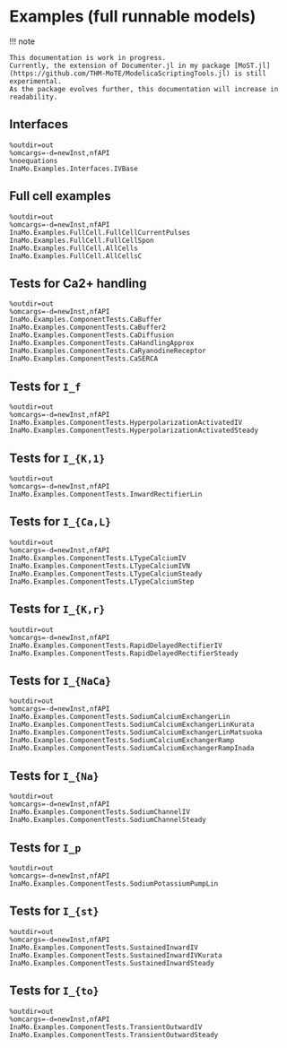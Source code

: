 # Examples (full runnable models)

!!! note

    This documentation is work in progress.
    Currently, the extension of Documenter.jl in my package [MoST.jl](https://github.com/THM-MoTE/ModelicaScriptingTools.jl) is still experimental.
    As the package evolves further, this documentation will increase in readability.

## Interfaces

```@modelica
%outdir=out
%omcargs=-d=newInst,nfAPI
%noequations
InaMo.Examples.Interfaces.IVBase
```

## Full cell examples

```@modelica
%outdir=out
%omcargs=-d=newInst,nfAPI
InaMo.Examples.FullCell.FullCellCurrentPulses
InaMo.Examples.FullCell.FullCellSpon
InaMo.Examples.FullCell.AllCells
InaMo.Examples.FullCell.AllCellsC
```

## Tests for Ca2+ handling

```@modelica
%outdir=out
%omcargs=-d=newInst,nfAPI
InaMo.Examples.ComponentTests.CaBuffer
InaMo.Examples.ComponentTests.CaBuffer2
InaMo.Examples.ComponentTests.CaDiffusion
InaMo.Examples.ComponentTests.CaHandlingApprox
InaMo.Examples.ComponentTests.CaRyanodineReceptor
InaMo.Examples.ComponentTests.CaSERCA
```

## Tests for ``I_f``

```@modelica
%outdir=out
%omcargs=-d=newInst,nfAPI
InaMo.Examples.ComponentTests.HyperpolarizationActivatedIV
InaMo.Examples.ComponentTests.HyperpolarizationActivatedSteady
```

## Tests for ``I_{K,1}``

```@modelica
%outdir=out
%omcargs=-d=newInst,nfAPI
InaMo.Examples.ComponentTests.InwardRectifierLin
```

## Tests for ``I_{Ca,L}``

```@modelica
%outdir=out
%omcargs=-d=newInst,nfAPI
InaMo.Examples.ComponentTests.LTypeCalciumIV
InaMo.Examples.ComponentTests.LTypeCalciumIVN
InaMo.Examples.ComponentTests.LTypeCalciumSteady
InaMo.Examples.ComponentTests.LTypeCalciumStep
```

## Tests for ``I_{K,r}``

```@modelica
%outdir=out
%omcargs=-d=newInst,nfAPI
InaMo.Examples.ComponentTests.RapidDelayedRectifierIV
InaMo.Examples.ComponentTests.RapidDelayedRectifierSteady
```

## Tests for ``I_{NaCa}``

```@modelica
%outdir=out
%omcargs=-d=newInst,nfAPI
InaMo.Examples.ComponentTests.SodiumCalciumExchangerLin
InaMo.Examples.ComponentTests.SodiumCalciumExchangerLinKurata
InaMo.Examples.ComponentTests.SodiumCalciumExchangerLinMatsuoka
InaMo.Examples.ComponentTests.SodiumCalciumExchangerRamp
InaMo.Examples.ComponentTests.SodiumCalciumExchangerRampInada
```

## Tests for ``I_{Na}``

```@modelica
%outdir=out
%omcargs=-d=newInst,nfAPI
InaMo.Examples.ComponentTests.SodiumChannelIV
InaMo.Examples.ComponentTests.SodiumChannelSteady
```

## Tests for ``I_p``

```@modelica
%outdir=out
%omcargs=-d=newInst,nfAPI
InaMo.Examples.ComponentTests.SodiumPotassiumPumpLin
```


## Tests for ``I_{st}``

```@modelica
%outdir=out
%omcargs=-d=newInst,nfAPI
InaMo.Examples.ComponentTests.SustainedInwardIV
InaMo.Examples.ComponentTests.SustainedInwardIVKurata
InaMo.Examples.ComponentTests.SustainedInwardSteady
```

## Tests for ``I_{to}``

```@modelica
%outdir=out
%omcargs=-d=newInst,nfAPI
InaMo.Examples.ComponentTests.TransientOutwardIV
InaMo.Examples.ComponentTests.TransientOutwardSteady
```
